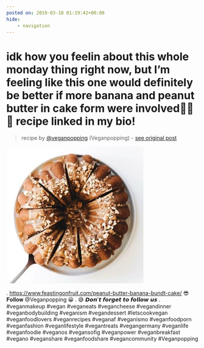 ```yaml
---
posted on: 2019-03-18 01:19:42+00:00
hide:
    - navigation
---
```


# idk how you feelin about this whole monday thing right now, but I’m feeling like this one would definitely be better if more banana and peanut butter in cake form were involved🍌🥜🍰 recipe linked in my bio! 

> recipe by [@veganpopping](https://www.instagram.com/veganpopping/) 
(Veganpopping) - [see original post](https://instagram.com/p/BvIYdiRBW0l)

![](../img/veganpopping_18-03-2019_0103.png)

.
https://www.feastingonfruit.com/peanut-butter-banana-bundt-cake/ 😎𝐅𝐨𝐥𝐥𝐨𝐰 @Veganpopping 😀
. 😅  𝘿𝙤𝙣'𝙩 𝙛𝙤𝙧𝙜𝙚𝙩 𝙩𝙤 𝙛𝙤𝙡𝙡𝙤𝙬 𝙪𝙨
.
\#veganmakeup \#vegan \#veganeats \#vegancheese \#vegandinner \#veganbodybuilding \#veganism \#vegandessert \#letscookvegan \#veganfoodlovers \#veganrecipes \#veganaf \#veganismo \#veganfoodporn \#veganfashion \#veganlifestyle \#vegantreats \#vegangermany \#veganlife \#veganfoodie \#veganos \#vegansofig \#veganpower \#veganbreakfast \#vegano \#veganshare \#veganfoodshare \#vegancommunity \#Veganpopping 